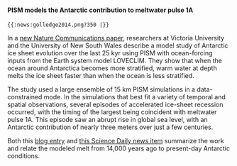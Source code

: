 #### PISM models the Antarctic contribution to meltwater pulse 1A

```{=mediawiki}
{{:news:golledge2014.png?350 |}}
```
In a [new Nature Communications
paper](http://www.nature.com/ncomms/2014/140929/ncomms6107/full/ncomms6107.html),
researchers at Victoria University and the University of New South Wales
describe a model study of Antarctic ice sheet evolution over the last 25
kyr using PISM with ocean-forcing inputs from the Earth system model
LOVECLIM. They show that when the ocean around Antarctica becomes more
stratified, warm water at depth melts the ice sheet faster than when the
ocean is less stratified.

The study used a large ensemble of 15 km PISM simulations in a
data-constrained mode. In the simulations that best fit a variety of
temporal and spatial observations, several episodes of accelerated
ice-sheet recession occurred, with the timing of the largest being
coincident with meltwater pulse 1A. This episode saw an abrupt rise in
global sea level, with an Antarctic contribution of nearly three meters
over just a few centuries.

Both this [blog
entry](http://www.constantinealexander.net/2014/10/changing-antarctic-waters-could-trigger-steep-rise-in-sea-levels.html)
and [this Science Daily news
item](http://www.sciencedaily.com/releases/2014/10/141001102546.htm)
summarize the work and relate the modeled melt from 14,000 years ago to
present-day Antarctic conditions.
